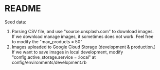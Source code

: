 # README

Seed data:
1. Parsing CSV file, and use "source.unsplash.com" to download images.  
If we download manage images, it sometimes does not work. Feel free to modify the "max_products = 50"
2. Images uploaded to Google Cloud Storage (development & production.)
If we want to save images in local development, modify "config.active_storage.service = :local" at config/environments/development.rb